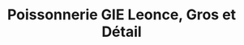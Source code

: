 ---
title: "Poissonnerie GIE Leonce, Gros et Détail"
url: /saint-pierre/poissonnerie-gie-leonce-gros-et-detail/
shop: Fisch
---